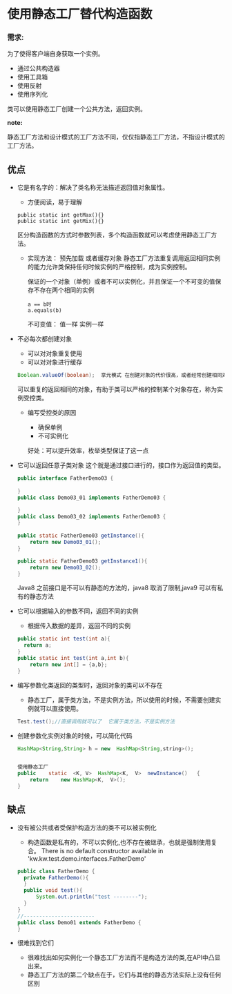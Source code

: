 # 使用静态工厂替代构造函数

### 需求:

为了使得客户端自身获取一个实例。

- 通过公共构造器
- 使用工具箱
- 使用反射
- 使用序列化

类可以使用静态工厂创建一个公共方法，返回实例。

**note:**

静态工厂方法和设计模式的工厂方法不同，仅仅指静态工厂方法，不指设计模式的工厂方法。

## 优点

- 它是有名字的：解决了类名称无法描述返回值对象属性。
   - 方便阅读，易于理解
   ```
   public static int getMax(){}
   public static int getMix(){}
   ```

   区分构造函数的方式时参数列表，多个构造函数就可以考虑使用静态工厂方法。

   - 实现方法：
       预先加载
       或者缓存对象
       静态工厂方法重复调用返回相同实例的能力允许类保持任何时候实例的严格控制，成为实例控制。
       
       保证的一个对象（单例）或者不可以实例化，并且保证一个不可变的值保存不存在两个相同的实例
       ```
       a == b时
       a.equals(b)  
       ```
       不可变值：  值一样 实例一样
       
   
- 不必每次都创建对象

    - 可以对对象重复使用
    - 可以对对象进行缓存

    ```java
    Boolean.valueOf(boolean);  享元模式 在创建对象的代价很高，或者经常创建相同对象
    ```

    可以重复的返回相同的对象，有助于类可以严格的控制某个对象存在，称为实例受控类。

    - 编写受控类的原因

      - 确保单例
      - 不可实例化

      好处：可以提升效率，枚举类型保证了这一点

- 它可以返回任意子类对象
    这个就是通过接口进行的，接口作为返回值的类型。
    
    ```java
    public interface FatherDemo03 {
        
    }
    public class Demo03_01 implements FatherDemo03 {
    
    }
    public class Demo03_02 implements FatherDemo03 {
    }   
      
    public static FatherDemo03 getInstance(){
        return new Demo03_01();
    }
    
    public static FatherDemo03 getInstance1(){
        return new Demo03_02();
    }
    ```
    
    Java8 之前接口是不可以有静态的方法的，java8 取消了限制,java9 可以有私有的静态方法
    
- 它可以根据输入的参数不同，返回不同的实例
    - 根据传入数据的差异，返回不同的实例
    ```java
  public static int test(int a){
      return a;
  }      
  public static int test(int a,int b){
        return new int[] = {a,b};
    }      
    
  ```

- 编写参数化类返回的类型时，返回对象的类可以不存在
    - 静态工厂，属于类方法，不是实例方法，所以使用的时候，不需要创建实例就可以直接使用。
    ```java
    Test.test();//直接调用就可以了  它属于类方法，不是实例方法
    ```
    
- 创建参数化实例对象的时候，可以简化代码

  ```java
  HashMap<String,String> h = new  HashMap<String,string>();
  
  
  使用静态工厂
  public	static	<K,	V>	HashMap<K,	V>	newInstance()	{				
      return	new	HashMap<K,	V>(); 
  }
  ```

  

## 缺点

- 没有被公共或者受保护构造方法的类不可以被实例化
    - 构造函数是私有的，不可以实例化,也不存在被继承，也就是强制使用复合。
    There is no default constructor available in 'kw.kw.test.demo.interfaces.FatherDemo'
    ```java
    public class FatherDemo {
      private FatherDemo(){  
      }  
      public void test(){
          System.out.println("test --------");
      }
    }
    //-----------------------
    public class Demo01 extends FatherDemo {
    }
    ```
  
- 很难找到它们
  
    - 很难找出如何实例化一个静态工厂方法而不是构造方法的类,在API中凸显出来。
    - 静态工厂方法的第二个缺点在于，它们与其他的静态方法实际上没有任何区别